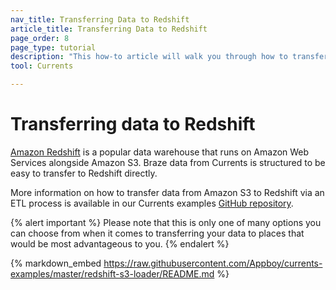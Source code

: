 ```yaml
---
nav_title: Transferring Data to Redshift
article_title: Transferring Data to Redshift
page_order: 8
page_type: tutorial
description: "This how-to article will walk you through how to transfer data from Amazon S3 to Redshift via an ETL process."
tool: Currents

---
```


# Transferring data to Redshift

[Amazon Redshift](https://aws.amazon.com/redshift/) is a popular data warehouse that runs on Amazon Web Services alongside Amazon S3. Braze data from Currents is structured to be easy to transfer to Redshift directly.

More information on how to transfer data from Amazon S3 to Redshift via an ETL process is available in our Currents examples [GitHub repository](https://github.com/Appboy/currents-examples).

{% alert important %}
Please note that this is only one of many options you can choose from when it comes to transferring your data to places that would be most advantageous to you.
{% endalert %}

{% markdown_embed https://raw.githubusercontent.com/Appboy/currents-examples/master/redshift-s3-loader/README.md %}
